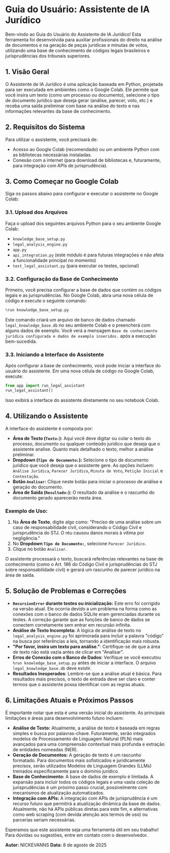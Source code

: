 # Guia do Usuário: Assistente de IA Jurídico

Bem-vindo ao Guia do Usuário do Assistente de IA Jurídico! Esta ferramenta foi desenvolvida para auxiliar profissionais do direito na análise de documentos e na geração de peças jurídicas e minutas de votos, utilizando uma base de conhecimento de códigos legais brasileiros e jurisprudências dos tribunais superiores.

## 1. Visão Geral

O Assistente de IA Jurídico é uma aplicação baseada em Python, projetada para ser executada em ambientes como o Google Colab. Ele permite que você insira um texto (como um processo ou documento), selecione o tipo de documento jurídico que deseja gerar (análise, parecer, voto, etc.) e receba uma saída preliminar com base na análise do texto e nas informações relevantes da base de conhecimento.

## 2. Requisitos do Sistema

Para utilizar o assistente, você precisará de:

*   Acesso ao Google Colab (recomendado) ou um ambiente Python com as bibliotecas necessárias instaladas.
*   Conexão com a internet (para download de bibliotecas e, futuramente, para integração com APIs de jurisprudência).

## 3. Como Começar no Google Colab

Siga os passos abaixo para configurar e executar o assistente no Google Colab:

### 3.1. Upload dos Arquivos

Faça o upload dos seguintes arquivos Python para o seu ambiente Google Colab:

*   `knowledge_base_setup.py`
*   `legal_analysis_engine.py`
*   `app.py`
*   `api_integration.py` (este módulo é para futuras integrações e não afeta a funcionalidade principal no momento)
*   `test_legal_assistant.py` (para executar os testes, opcional)

### 3.2. Configuração da Base de Conhecimento

Primeiro, você precisa configurar a base de dados que contém os códigos legais e as jurisprudências. No Google Colab, abra uma nova célula de código e execute o seguinte comando:

```python
%run knowledge_base_setup.py
```

Este comando criará um arquivo de banco de dados chamado `legal_knowledge_base.db` no seu ambiente Colab e o preencherá com alguns dados de exemplo. Você verá a mensagem `Base de conhecimento jurídica configurada e dados de exemplo inseridos.` após a execução bem-sucedida.

### 3.3. Iniciando a Interface do Assistente

Após configurar a base de conhecimento, você pode iniciar a interface do usuário do assistente. Em uma nova célula de código no Google Colab, execute:

```python
from app import run_legal_assistant
run_legal_assistant()
```

Isso exibirá a interface do assistente diretamente no seu notebook Colab.

## 4. Utilizando o Assistente

A interface do assistente é composta por:

*   **Área de Texto (`Texto:`):** Aqui você deve digitar ou colar o texto do processo, documento ou qualquer conteúdo jurídico que deseja que o assistente analise. Quanto mais detalhado o texto, melhor a análise preliminar.
*   **Dropdown (`Tipo de Documento:`):** Selecione o tipo de documento jurídico que você deseja que o assistente gere. As opções incluem: `Análise Jurídica`, `Parecer Jurídico`, `Minuta de Voto`, `Petição Inicial` e `Contestação`.
*   **Botão `Analisar`:** Clique neste botão para iniciar o processo de análise e geração do documento.
*   **Área de Saída (`Resultado:`):** O resultado da análise e o rascunho do documento gerado aparecerão nesta área.

### Exemplo de Uso:

1.  Na **Área de Texto**, digite algo como:
    "Preciso de uma análise sobre um caso de responsabilidade civil, considerando o Código Civil e jurisprudência do STJ. O réu causou danos morais à vítima por negligência."
2.  No **Dropdown `Tipo de Documento:`**, selecione `Parecer Jurídico`.
3.  Clique no botão `Analisar`.

O assistente processará o texto, buscará referências relevantes na base de conhecimento (como o Art. 186 do Código Civil e jurisprudências do STJ sobre responsabilidade civil) e gerará um rascunho de parecer jurídico na área de saída.

## 5. Solução de Problemas e Correções

*   **`RecursionError` durante testes ou inicialização:** Este erro foi corrigido na versão atual. Ele ocorria devido a um problema na forma como as conexões com o banco de dados SQLite eram gerenciadas durante os testes. A correção garante que as funções de banco de dados se conectem corretamente sem entrar em recursão infinita.
*   **Análise de Texto Incompleta:** A lógica de análise de texto no `legal_analysis_engine.py` foi aprimorada para incluir a palavra "código" na busca por referências a leis, tornando a identificação mais robusta.
*   **"Por favor, insira um texto para análise."**: Certifique-se de que a área de texto não está vazia antes de clicar em "Analisar".
*   **Erros de Conexão com o Banco de Dados**: Verifique se você executou `%run knowledge_base_setup.py` antes de iniciar a interface. O arquivo `legal_knowledge_base.db` deve existir.
*   **Resultados Inesperados**: Lembre-se que a análise atual é básica. Para resultados mais precisos, o texto de entrada deve ser claro e conter termos que o assistente possa identificar com as regras atuais.

## 6. Limitações Atuais e Próximos Passos

É importante notar que esta é uma versão inicial do assistente. As principais limitações e áreas para desenvolvimento futuro incluem:

*   **Análise de Texto:** Atualmente, a análise de texto é baseada em regras simples e busca por palavras-chave. Futuramente, serão integrados modelos de Processamento de Linguagem Natural (PLN) mais avançados para uma compreensão contextual mais profunda e extração de entidades nomeadas (NER).
*   **Geração de Documentos:** A geração de texto é um rascunho formatado. Para documentos mais sofisticados e juridicamente precisos, serão utilizados Modelos de Linguagem Grandes (LLMs) treinados especificamente para o domínio jurídico.
*   **Base de Conhecimento:** A base de dados de exemplo é limitada. A expansão para incluir todos os códigos legais e uma vasta coleção de jurisprudências é um próximo passo crucial, possivelmente com mecanismos de atualização automatizados.
*   **Integração com APIs:** A integração com APIs de jurisprudência é um recurso futuro que permitirá a atualização dinâmica da base de dados. Atualmente, não há APIs públicas diretas para este fim, e alternativas como web scraping (com devida atenção aos termos de uso) ou parcerias seriam necessárias.

Esperamos que este assistente seja uma ferramenta útil em seu trabalho! Para dúvidas ou sugestões, entre em contato com o desenvolvedor.

**Autor:** NICKEVANNS
**Data:** 8 de agosto de 2025


